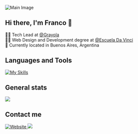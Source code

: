 ![Main Image](https://user-images.githubusercontent.com/21224598/150707650-16b0dbd3-c7d5-488a-85c9-2e6d1399e0fb.png)

## Hi there, I'm Franco 👋

👨‍💻 Tech Lead at [@Grayola](https://github.com/grayola-llc) <br>
👨‍🎓 Web Design and Development degree at [@Escuela Da Vinci](https://davinci.edu.ar) <br>
📍 Currently located in Buenos Aires, Argentina <br>

## Languages and Tools
[![My Skills](https://skillicons.dev/icons?i=js,ts,react,nextjs,supabase,aws,vercel,docker&theme=dark)](https://skillicons.dev)

## General stats
  
<img src="https://github-readme-stats.vercel.app/api?username=francocampaiola"></img>
  
## Contact me

<a href="https://francocampaiola.com" target="_blank">
  <img src="https://img.shields.io/badge/Website-000000?style=for-the-badge&logo=google-chrome&logoColor=white" alt="Website"/>
</a>
<a href="https://www.linkedin.com/in/francocampaiola/" target="_blank"><img src="https://img.shields.io/badge/LinkedIn-0077B5?style=for-the-badge&logo=linkedin&logoColor=white"></img></a>

